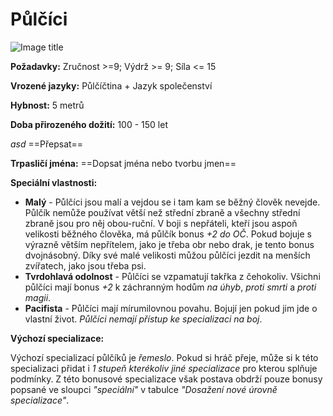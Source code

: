 # Půlčíci

![Image title](/assets/races/Halfling.jpeg)

**Požadavky:** Zručnost >=9; Výdrž >= 9; Síla <= 15

**Vrozené jazyky:** Půlčíčtina + Jazyk společenství

**Hybnost:** 5 metrů 

**Doba přirozeného dožití:** 100 - 150 let

*asd* ==Přepsat==

**Trpasličí jména:** ==Dopsat jména nebo tvorbu jmen==

**Speciální vlastnosti:**

- **Malý** - Půlčíci jsou malí a vejdou se i tam kam se běžný člověk nevejde. Půlčík nemůže používat větší než střední zbraně a všechny střední zbraně jsou pro něj obou-ruční. V boji s nepřáteli, kteří jsou aspoň velikosti běžného člověka, má půlčík bonus *+2 do OČ*. Pokud bojuje s výrazně větším nepřítelem, jako je třeba obr nebo drak, je tento bonus dvojnásobný. Díky své malé velikosti můžou půlčíci jezdit na menších zvířatech, jako jsou třeba psi.
- **Tvrdohlavá odolnost** - Půlčíci se vzpamatují takřka z čehokoliv. Všichni půlčíci mají bonus *+2* k záchranným hodům *na úhyb*, *proti smrti* a *proti magii*.
- **Pacifista** - Půlčíci mají mírumilovnou povahu. Bojují jen pokud jim jde o vlastní život. *Půlčíci nemají přístup ke specializaci na boj*.

**Výchozí specializace:**

Výchozí specializací půlčíků je *řemeslo*. Pokud si hráč přeje, může si k této specializaci přidat i *1 stupeň kterékoliv jiné specializace* pro kterou splňuje podmínky. Z této bonusové specializace však postava obdrží pouze bonusy popsané ve sloupci *"speciální"* v tabulce *"Dosažení nové úrovně specializace"*.
